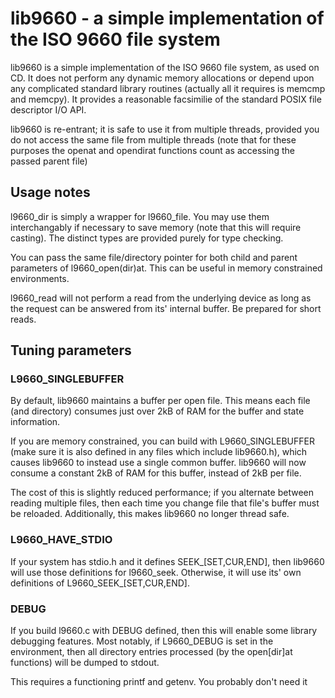 # lib9660 - a simple implementation of the ISO 9660 file system

lib9660 is a simple implementation of the ISO 9660 file system, as used on CD.
It does not perform any dynamic memory allocations or depend upon any 
complicated standard library routines (actually all it requires is memcmp and
memcpy). It provides a reasonable facsimilie of the standard POSIX file 
descriptor I/O API. 

lib9660 is re-entrant; it is safe to use it from multiple threads, provided you
do not access the same file from multiple threads (note that for these purposes
the openat and opendirat functions count as accessing the passed parent file)

## Usage notes
l9660_dir is simply a wrapper for l9660_file. You may use them interchangably if
necessary to save memory (note that this will require casting). The distinct
types are provided purely for type checking.

You can pass the same file/directory pointer for both child and parent 
parameters of l9660_open(dir)at. This can be useful in memory constrained 
environments.

l9660_read will not perform a read from the underlying device as long as the
request can be answered from its' internal buffer. Be prepared for short reads.

## Tuning parameters
### L9660_SINGLEBUFFER
By default, lib9660 maintains a buffer per open file. This means each file (and 
directory) consumes just over 2kB of RAM for the buffer and state information.

If you are memory constrained, you can build with L9660_SINGLEBUFFER (make sure
it is also defined in any files which include lib9660.h), which causes lib9660
to instead use a single common buffer. lib9660 will now consume a constant
2kB of RAM for this buffer, instead of 2kB per file.

The cost of this is slightly reduced performance; if you alternate between 
reading multiple files, then each time you change file that file's buffer must
be reloaded. Additionally, this makes lib9660 no longer thread safe.

### L9660_HAVE_STDIO
If your system has stdio.h and it defines SEEK_[SET,CUR,END], then lib9660 will
use those definitions for l9660_seek. Otherwise, it will use its' own 
definitions of L9660_SEEK_[SET,CUR,END].

### DEBUG
If you build l9660.c with DEBUG defined, then this will enable some library 
debugging features. Most notably, if L9660_DEBUG is set in the environment,
then all directory entries processed (by the open[dir]at functions) will be
dumped to stdout.

This requires a functioning printf and getenv. You probably don't need it